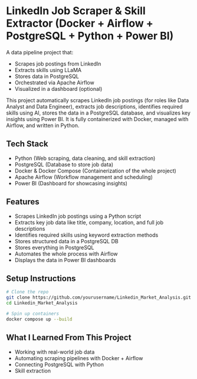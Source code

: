 # LinkedIn Job Scraper & Skill Extractor (Docker + Airflow + PostgreSQL + Python + Power BI)

A data pipeline project that:
- Scrapes job postings from LinkedIn
- Extracts skills using LLaMA
- Stores data in PostgreSQL
- Orchestrated via Apache Airflow
- Visualized in a dashboard (optional)

This project automatically scrapes LinkedIn job postings (for roles like Data Analyst and Data Engineer), extracts job descriptions, identifies required skills using AI, stores the data in a PostgreSQL database, and visualizes key insights using Power BI.
It is fully containerized with Docker, managed with Airflow, and written in Python.

## Tech Stack

-  Python (Web scraping, data cleaning, and skill extraction)
-  PostgreSQL (Database to store job data)
-  Docker & Docker Compose (Containerization of the whole project)
-  Apache Airflow (Workflow management and scheduling)
-  Power BI (Dashboard for showcasing insights)

## Features

- Scrapes LinkedIn job postings using a Python script
- Extracts key job data like title, company, location, and full job descriptions
- Identifies required skills using keyword extraction methods
- Stores structured data in a PostgreSQL DB
- Stores everything in PostgreSQL
- Automates the whole process with Airflow
- Displays the data in Power BI dashboards

## Setup Instructions

```bash
# Clone the repo
git clone https://github.com/yourusername/Linkedin_Market_Analysis.git
cd Linkedin_Market_Analysis

# Spin up containers
docker compose up --build
```

## What I Learned From This Project

- Working with real-world job data
- Automating scraping pipelines with Docker + Airflow
- Connecting PostgreSQL with Python
- Skill extraction




